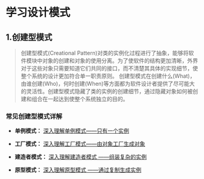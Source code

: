 # 学习设计模式
## 1.创建型模式

> 创建型模式(Creational Pattern)对类的实例化过程进行了抽象，能够将软件模块中对象的创建和对象的使用分离。为了使软件的结构更加清晰，外界对于这些对象只需要知道它们共同的接口，而不清楚其具体的实现细节，使整个系统的设计更加符合单一职责原则。
> 创建型模式在创建什么(What)，由谁创建(Who)，何时创建(When)等方面都为软件设计者提供了尽可能大的灵活性。创建型模式隐藏了类的实例的创建细节，通过隐藏对象如何被创建和组合在一起达到使整个系统独立的目的。

### 常见创建型模式详解

- **单例模式：** [深入理解单例模式——只有一个实例](https://blog.csdn.net/qq_34337272/article/details/80455972)

- **工厂模式：** [深入理解工厂模式——由对象工厂生成对象](https://blog.csdn.net/qq_34337272/article/details/80472071)

- **建造者模式：** [深入理解建造者模式 ——组装复杂的实例](http://blog.csdn.net/qq_34337272/article/details/80540059)

- **原型模式：** [深入理解原型模式 ——通过复制生成实例](https://blog.csdn.net/qq_34337272/article/details/80706444)


  
